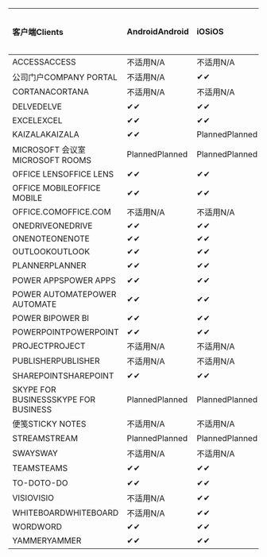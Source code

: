 <!-- This file is generated automatically. Changes made to this file will be overwritten.-->
|<span data-ttu-id="d787b-101">客户端</span><span class="sxs-lookup"><span data-stu-id="d787b-101">Clients</span></span>|<span data-ttu-id="d787b-102">Android</span><span class="sxs-lookup"><span data-stu-id="d787b-102">Android</span></span>|<span data-ttu-id="d787b-103">iOS</span><span class="sxs-lookup"><span data-stu-id="d787b-103">iOS</span></span>|<span data-ttu-id="d787b-104">Mac</span><span class="sxs-lookup"><span data-stu-id="d787b-104">Mac</span></span>|<span data-ttu-id="d787b-105">Windows 10</span><span class="sxs-lookup"><span data-stu-id="d787b-105">Windows 10</span></span><br><span data-ttu-id="d787b-106">桌面</span><span class="sxs-lookup"><span data-stu-id="d787b-106">Desktop</span></span>|<span data-ttu-id="d787b-107">Windows 10</span><span class="sxs-lookup"><span data-stu-id="d787b-107">Windows 10</span></span><br><span data-ttu-id="d787b-108">新式应用</span><span class="sxs-lookup"><span data-stu-id="d787b-108">Modern Apps</span></span>|
|:-|:-|:-|:-|:-|:-|
|<span data-ttu-id="d787b-109">ACCESS</span><span class="sxs-lookup"><span data-stu-id="d787b-109">ACCESS</span></span>|<span data-ttu-id="d787b-110">不适用</span><span class="sxs-lookup"><span data-stu-id="d787b-110">N/A</span></span>|<span data-ttu-id="d787b-111">不适用</span><span class="sxs-lookup"><span data-stu-id="d787b-111">N/A</span></span>|<span data-ttu-id="d787b-112">不适用</span><span class="sxs-lookup"><span data-stu-id="d787b-112">N/A</span></span>|<span data-ttu-id="d787b-113">✔</span><span class="sxs-lookup"><span data-stu-id="d787b-113">✔</span></span>|<span data-ttu-id="d787b-114">不适用</span><span class="sxs-lookup"><span data-stu-id="d787b-114">N/A</span></span>|
|<span data-ttu-id="d787b-115">公司门户</span><span class="sxs-lookup"><span data-stu-id="d787b-115">COMPANY PORTAL</span></span>|<span data-ttu-id="d787b-116">不适用</span><span class="sxs-lookup"><span data-stu-id="d787b-116">N/A</span></span>|<span data-ttu-id="d787b-117">✔</span><span class="sxs-lookup"><span data-stu-id="d787b-117">✔</span></span>|<span data-ttu-id="d787b-118">Planned</span><span class="sxs-lookup"><span data-stu-id="d787b-118">Planned</span></span>|<span data-ttu-id="d787b-119">不适用</span><span class="sxs-lookup"><span data-stu-id="d787b-119">N/A</span></span>|<span data-ttu-id="d787b-120">✔</span><span class="sxs-lookup"><span data-stu-id="d787b-120">✔</span></span>|
|<span data-ttu-id="d787b-121">CORTANA</span><span class="sxs-lookup"><span data-stu-id="d787b-121">CORTANA</span></span>|<span data-ttu-id="d787b-122">不适用</span><span class="sxs-lookup"><span data-stu-id="d787b-122">N/A</span></span>|<span data-ttu-id="d787b-123">不适用</span><span class="sxs-lookup"><span data-stu-id="d787b-123">N/A</span></span>|<span data-ttu-id="d787b-124">不适用</span><span class="sxs-lookup"><span data-stu-id="d787b-124">N/A</span></span>|<span data-ttu-id="d787b-125">不适用</span><span class="sxs-lookup"><span data-stu-id="d787b-125">N/A</span></span>|<span data-ttu-id="d787b-126">✔</span><span class="sxs-lookup"><span data-stu-id="d787b-126">✔</span></span>|
|<span data-ttu-id="d787b-127">DELVE</span><span class="sxs-lookup"><span data-stu-id="d787b-127">DELVE</span></span>|<span data-ttu-id="d787b-128">✔</span><span class="sxs-lookup"><span data-stu-id="d787b-128">✔</span></span>|<span data-ttu-id="d787b-129">✔</span><span class="sxs-lookup"><span data-stu-id="d787b-129">✔</span></span>|<span data-ttu-id="d787b-130">不适用</span><span class="sxs-lookup"><span data-stu-id="d787b-130">N/A</span></span>|<span data-ttu-id="d787b-131">不适用</span><span class="sxs-lookup"><span data-stu-id="d787b-131">N/A</span></span>|<span data-ttu-id="d787b-132">不适用</span><span class="sxs-lookup"><span data-stu-id="d787b-132">N/A</span></span>|
|<span data-ttu-id="d787b-133">EXCEL</span><span class="sxs-lookup"><span data-stu-id="d787b-133">EXCEL</span></span>|<span data-ttu-id="d787b-134">✔</span><span class="sxs-lookup"><span data-stu-id="d787b-134">✔</span></span>|<span data-ttu-id="d787b-135">✔</span><span class="sxs-lookup"><span data-stu-id="d787b-135">✔</span></span>|<span data-ttu-id="d787b-136">✔</span><span class="sxs-lookup"><span data-stu-id="d787b-136">✔</span></span>|<span data-ttu-id="d787b-137">✔</span><span class="sxs-lookup"><span data-stu-id="d787b-137">✔</span></span>|<span data-ttu-id="d787b-138">✔</span><span class="sxs-lookup"><span data-stu-id="d787b-138">✔</span></span>|
|<span data-ttu-id="d787b-139">KAIZALA</span><span class="sxs-lookup"><span data-stu-id="d787b-139">KAIZALA</span></span>|<span data-ttu-id="d787b-140">✔</span><span class="sxs-lookup"><span data-stu-id="d787b-140">✔</span></span>|<span data-ttu-id="d787b-141">Planned</span><span class="sxs-lookup"><span data-stu-id="d787b-141">Planned</span></span>|<span data-ttu-id="d787b-142">不适用</span><span class="sxs-lookup"><span data-stu-id="d787b-142">N/A</span></span>|<span data-ttu-id="d787b-143">不适用</span><span class="sxs-lookup"><span data-stu-id="d787b-143">N/A</span></span>|<span data-ttu-id="d787b-144">不适用</span><span class="sxs-lookup"><span data-stu-id="d787b-144">N/A</span></span>|
|<span data-ttu-id="d787b-145">MICROSOFT 会议室</span><span class="sxs-lookup"><span data-stu-id="d787b-145">MICROSOFT ROOMS</span></span>|<span data-ttu-id="d787b-146">Planned</span><span class="sxs-lookup"><span data-stu-id="d787b-146">Planned</span></span>|<span data-ttu-id="d787b-147">Planned</span><span class="sxs-lookup"><span data-stu-id="d787b-147">Planned</span></span>|<span data-ttu-id="d787b-148">不适用</span><span class="sxs-lookup"><span data-stu-id="d787b-148">N/A</span></span>|<span data-ttu-id="d787b-149">不适用</span><span class="sxs-lookup"><span data-stu-id="d787b-149">N/A</span></span>|<span data-ttu-id="d787b-150">不适用</span><span class="sxs-lookup"><span data-stu-id="d787b-150">N/A</span></span>|
|<span data-ttu-id="d787b-151">OFFICE LENS</span><span class="sxs-lookup"><span data-stu-id="d787b-151">OFFICE LENS</span></span>|<span data-ttu-id="d787b-152">✔</span><span class="sxs-lookup"><span data-stu-id="d787b-152">✔</span></span>|<span data-ttu-id="d787b-153">✔</span><span class="sxs-lookup"><span data-stu-id="d787b-153">✔</span></span>|<span data-ttu-id="d787b-154">不适用</span><span class="sxs-lookup"><span data-stu-id="d787b-154">N/A</span></span>|<span data-ttu-id="d787b-155">不适用</span><span class="sxs-lookup"><span data-stu-id="d787b-155">N/A</span></span>|<span data-ttu-id="d787b-156">不适用</span><span class="sxs-lookup"><span data-stu-id="d787b-156">N/A</span></span>|
|<span data-ttu-id="d787b-157">OFFICE MOBILE</span><span class="sxs-lookup"><span data-stu-id="d787b-157">OFFICE MOBILE</span></span>|<span data-ttu-id="d787b-158">✔</span><span class="sxs-lookup"><span data-stu-id="d787b-158">✔</span></span>|<span data-ttu-id="d787b-159">✔</span><span class="sxs-lookup"><span data-stu-id="d787b-159">✔</span></span>|<span data-ttu-id="d787b-160">不适用</span><span class="sxs-lookup"><span data-stu-id="d787b-160">N/A</span></span>|<span data-ttu-id="d787b-161">不适用</span><span class="sxs-lookup"><span data-stu-id="d787b-161">N/A</span></span>|<span data-ttu-id="d787b-162">不适用</span><span class="sxs-lookup"><span data-stu-id="d787b-162">N/A</span></span>|
|<span data-ttu-id="d787b-163">OFFICE.COM</span><span class="sxs-lookup"><span data-stu-id="d787b-163">OFFICE.COM</span></span>|<span data-ttu-id="d787b-164">不适用</span><span class="sxs-lookup"><span data-stu-id="d787b-164">N/A</span></span>|<span data-ttu-id="d787b-165">不适用</span><span class="sxs-lookup"><span data-stu-id="d787b-165">N/A</span></span>|<span data-ttu-id="d787b-166">不适用</span><span class="sxs-lookup"><span data-stu-id="d787b-166">N/A</span></span>|<span data-ttu-id="d787b-167">不适用</span><span class="sxs-lookup"><span data-stu-id="d787b-167">N/A</span></span>|<span data-ttu-id="d787b-168">✔</span><span class="sxs-lookup"><span data-stu-id="d787b-168">✔</span></span>|
|<span data-ttu-id="d787b-169">ONEDRIVE</span><span class="sxs-lookup"><span data-stu-id="d787b-169">ONEDRIVE</span></span>|<span data-ttu-id="d787b-170">✔</span><span class="sxs-lookup"><span data-stu-id="d787b-170">✔</span></span>|<span data-ttu-id="d787b-171">✔</span><span class="sxs-lookup"><span data-stu-id="d787b-171">✔</span></span>|<span data-ttu-id="d787b-172">Planned</span><span class="sxs-lookup"><span data-stu-id="d787b-172">Planned</span></span>|<span data-ttu-id="d787b-173">✔</span><span class="sxs-lookup"><span data-stu-id="d787b-173">✔</span></span>|<span data-ttu-id="d787b-174">✔</span><span class="sxs-lookup"><span data-stu-id="d787b-174">✔</span></span>|
|<span data-ttu-id="d787b-175">ONENOTE</span><span class="sxs-lookup"><span data-stu-id="d787b-175">ONENOTE</span></span>|<span data-ttu-id="d787b-176">✔</span><span class="sxs-lookup"><span data-stu-id="d787b-176">✔</span></span>|<span data-ttu-id="d787b-177">✔</span><span class="sxs-lookup"><span data-stu-id="d787b-177">✔</span></span>|<span data-ttu-id="d787b-178">✔</span><span class="sxs-lookup"><span data-stu-id="d787b-178">✔</span></span>|<span data-ttu-id="d787b-179">Planned</span><span class="sxs-lookup"><span data-stu-id="d787b-179">Planned</span></span>|<span data-ttu-id="d787b-180">✔</span><span class="sxs-lookup"><span data-stu-id="d787b-180">✔</span></span>|
|<span data-ttu-id="d787b-181">OUTLOOK</span><span class="sxs-lookup"><span data-stu-id="d787b-181">OUTLOOK</span></span>|<span data-ttu-id="d787b-182">✔</span><span class="sxs-lookup"><span data-stu-id="d787b-182">✔</span></span>|<span data-ttu-id="d787b-183">✔</span><span class="sxs-lookup"><span data-stu-id="d787b-183">✔</span></span>|<span data-ttu-id="d787b-184">Planned</span><span class="sxs-lookup"><span data-stu-id="d787b-184">Planned</span></span>|<span data-ttu-id="d787b-185">✔</span><span class="sxs-lookup"><span data-stu-id="d787b-185">✔</span></span>|<span data-ttu-id="d787b-186">✔</span><span class="sxs-lookup"><span data-stu-id="d787b-186">✔</span></span>|
|<span data-ttu-id="d787b-187">PLANNER</span><span class="sxs-lookup"><span data-stu-id="d787b-187">PLANNER</span></span>|<span data-ttu-id="d787b-188">✔</span><span class="sxs-lookup"><span data-stu-id="d787b-188">✔</span></span>|<span data-ttu-id="d787b-189">✔</span><span class="sxs-lookup"><span data-stu-id="d787b-189">✔</span></span>|<span data-ttu-id="d787b-190">不适用</span><span class="sxs-lookup"><span data-stu-id="d787b-190">N/A</span></span>|<span data-ttu-id="d787b-191">不适用</span><span class="sxs-lookup"><span data-stu-id="d787b-191">N/A</span></span>|<span data-ttu-id="d787b-192">不适用</span><span class="sxs-lookup"><span data-stu-id="d787b-192">N/A</span></span>|
|<span data-ttu-id="d787b-193">POWER APPS</span><span class="sxs-lookup"><span data-stu-id="d787b-193">POWER APPS</span></span>|<span data-ttu-id="d787b-194">✔</span><span class="sxs-lookup"><span data-stu-id="d787b-194">✔</span></span>|<span data-ttu-id="d787b-195">✔</span><span class="sxs-lookup"><span data-stu-id="d787b-195">✔</span></span>|<span data-ttu-id="d787b-196">不适用</span><span class="sxs-lookup"><span data-stu-id="d787b-196">N/A</span></span>|<span data-ttu-id="d787b-197">不适用</span><span class="sxs-lookup"><span data-stu-id="d787b-197">N/A</span></span>|<span data-ttu-id="d787b-198">Planned</span><span class="sxs-lookup"><span data-stu-id="d787b-198">Planned</span></span>|
|<span data-ttu-id="d787b-199">POWER AUTOMATE</span><span class="sxs-lookup"><span data-stu-id="d787b-199">POWER AUTOMATE</span></span>|<span data-ttu-id="d787b-200">✔</span><span class="sxs-lookup"><span data-stu-id="d787b-200">✔</span></span>|<span data-ttu-id="d787b-201">✔</span><span class="sxs-lookup"><span data-stu-id="d787b-201">✔</span></span>|<span data-ttu-id="d787b-202">不适用</span><span class="sxs-lookup"><span data-stu-id="d787b-202">N/A</span></span>|<span data-ttu-id="d787b-203">不适用</span><span class="sxs-lookup"><span data-stu-id="d787b-203">N/A</span></span>|<span data-ttu-id="d787b-204">不适用</span><span class="sxs-lookup"><span data-stu-id="d787b-204">N/A</span></span>|
|<span data-ttu-id="d787b-205">POWER BI</span><span class="sxs-lookup"><span data-stu-id="d787b-205">POWER BI</span></span>|<span data-ttu-id="d787b-206">✔</span><span class="sxs-lookup"><span data-stu-id="d787b-206">✔</span></span>|<span data-ttu-id="d787b-207">✔</span><span class="sxs-lookup"><span data-stu-id="d787b-207">✔</span></span>|<span data-ttu-id="d787b-208">不适用</span><span class="sxs-lookup"><span data-stu-id="d787b-208">N/A</span></span>|<span data-ttu-id="d787b-209">Planned</span><span class="sxs-lookup"><span data-stu-id="d787b-209">Planned</span></span>|<span data-ttu-id="d787b-210">✔</span><span class="sxs-lookup"><span data-stu-id="d787b-210">✔</span></span>|
|<span data-ttu-id="d787b-211">POWERPOINT</span><span class="sxs-lookup"><span data-stu-id="d787b-211">POWERPOINT</span></span>|<span data-ttu-id="d787b-212">✔</span><span class="sxs-lookup"><span data-stu-id="d787b-212">✔</span></span>|<span data-ttu-id="d787b-213">✔</span><span class="sxs-lookup"><span data-stu-id="d787b-213">✔</span></span>|<span data-ttu-id="d787b-214">✔</span><span class="sxs-lookup"><span data-stu-id="d787b-214">✔</span></span>|<span data-ttu-id="d787b-215">✔</span><span class="sxs-lookup"><span data-stu-id="d787b-215">✔</span></span>|<span data-ttu-id="d787b-216">✔</span><span class="sxs-lookup"><span data-stu-id="d787b-216">✔</span></span>|
|<span data-ttu-id="d787b-217">PROJECT</span><span class="sxs-lookup"><span data-stu-id="d787b-217">PROJECT</span></span>|<span data-ttu-id="d787b-218">不适用</span><span class="sxs-lookup"><span data-stu-id="d787b-218">N/A</span></span>|<span data-ttu-id="d787b-219">不适用</span><span class="sxs-lookup"><span data-stu-id="d787b-219">N/A</span></span>|<span data-ttu-id="d787b-220">不适用</span><span class="sxs-lookup"><span data-stu-id="d787b-220">N/A</span></span>|<span data-ttu-id="d787b-221">✔</span><span class="sxs-lookup"><span data-stu-id="d787b-221">✔</span></span>|<span data-ttu-id="d787b-222">不适用</span><span class="sxs-lookup"><span data-stu-id="d787b-222">N/A</span></span>|
|<span data-ttu-id="d787b-223">PUBLISHER</span><span class="sxs-lookup"><span data-stu-id="d787b-223">PUBLISHER</span></span>|<span data-ttu-id="d787b-224">不适用</span><span class="sxs-lookup"><span data-stu-id="d787b-224">N/A</span></span>|<span data-ttu-id="d787b-225">不适用</span><span class="sxs-lookup"><span data-stu-id="d787b-225">N/A</span></span>|<span data-ttu-id="d787b-226">不适用</span><span class="sxs-lookup"><span data-stu-id="d787b-226">N/A</span></span>|<span data-ttu-id="d787b-227">✔</span><span class="sxs-lookup"><span data-stu-id="d787b-227">✔</span></span>|<span data-ttu-id="d787b-228">不适用</span><span class="sxs-lookup"><span data-stu-id="d787b-228">N/A</span></span>|
|<span data-ttu-id="d787b-229">SHAREPOINT</span><span class="sxs-lookup"><span data-stu-id="d787b-229">SHAREPOINT</span></span>|<span data-ttu-id="d787b-230">✔</span><span class="sxs-lookup"><span data-stu-id="d787b-230">✔</span></span>|<span data-ttu-id="d787b-231">✔</span><span class="sxs-lookup"><span data-stu-id="d787b-231">✔</span></span>|<span data-ttu-id="d787b-232">不适用</span><span class="sxs-lookup"><span data-stu-id="d787b-232">N/A</span></span>|<span data-ttu-id="d787b-233">不适用</span><span class="sxs-lookup"><span data-stu-id="d787b-233">N/A</span></span>|<span data-ttu-id="d787b-234">不适用</span><span class="sxs-lookup"><span data-stu-id="d787b-234">N/A</span></span>|
|<span data-ttu-id="d787b-235">SKYPE FOR BUSINESS</span><span class="sxs-lookup"><span data-stu-id="d787b-235">SKYPE FOR BUSINESS</span></span>|<span data-ttu-id="d787b-236">Planned</span><span class="sxs-lookup"><span data-stu-id="d787b-236">Planned</span></span>|<span data-ttu-id="d787b-237">Planned</span><span class="sxs-lookup"><span data-stu-id="d787b-237">Planned</span></span>|<span data-ttu-id="d787b-238">不适用</span><span class="sxs-lookup"><span data-stu-id="d787b-238">N/A</span></span>|<span data-ttu-id="d787b-239">不适用</span><span class="sxs-lookup"><span data-stu-id="d787b-239">N/A</span></span>|<span data-ttu-id="d787b-240">不适用</span><span class="sxs-lookup"><span data-stu-id="d787b-240">N/A</span></span>|
|<span data-ttu-id="d787b-241">便笺</span><span class="sxs-lookup"><span data-stu-id="d787b-241">STICKY NOTES</span></span>|<span data-ttu-id="d787b-242">不适用</span><span class="sxs-lookup"><span data-stu-id="d787b-242">N/A</span></span>|<span data-ttu-id="d787b-243">不适用</span><span class="sxs-lookup"><span data-stu-id="d787b-243">N/A</span></span>|<span data-ttu-id="d787b-244">不适用</span><span class="sxs-lookup"><span data-stu-id="d787b-244">N/A</span></span>|<span data-ttu-id="d787b-245">不适用</span><span class="sxs-lookup"><span data-stu-id="d787b-245">N/A</span></span>|<span data-ttu-id="d787b-246">✔</span><span class="sxs-lookup"><span data-stu-id="d787b-246">✔</span></span>|
|<span data-ttu-id="d787b-247">STREAM</span><span class="sxs-lookup"><span data-stu-id="d787b-247">STREAM</span></span>|<span data-ttu-id="d787b-248">Planned</span><span class="sxs-lookup"><span data-stu-id="d787b-248">Planned</span></span>|<span data-ttu-id="d787b-249">Planned</span><span class="sxs-lookup"><span data-stu-id="d787b-249">Planned</span></span>|<span data-ttu-id="d787b-250">不适用</span><span class="sxs-lookup"><span data-stu-id="d787b-250">N/A</span></span>|<span data-ttu-id="d787b-251">不适用</span><span class="sxs-lookup"><span data-stu-id="d787b-251">N/A</span></span>|<span data-ttu-id="d787b-252">不适用</span><span class="sxs-lookup"><span data-stu-id="d787b-252">N/A</span></span>|
|<span data-ttu-id="d787b-253">SWAY</span><span class="sxs-lookup"><span data-stu-id="d787b-253">SWAY</span></span>|<span data-ttu-id="d787b-254">不适用</span><span class="sxs-lookup"><span data-stu-id="d787b-254">N/A</span></span>|<span data-ttu-id="d787b-255">不适用</span><span class="sxs-lookup"><span data-stu-id="d787b-255">N/A</span></span>|<span data-ttu-id="d787b-256">不适用</span><span class="sxs-lookup"><span data-stu-id="d787b-256">N/A</span></span>|<span data-ttu-id="d787b-257">不适用</span><span class="sxs-lookup"><span data-stu-id="d787b-257">N/A</span></span>|<span data-ttu-id="d787b-258">✔</span><span class="sxs-lookup"><span data-stu-id="d787b-258">✔</span></span>|
|<span data-ttu-id="d787b-259">TEAMS</span><span class="sxs-lookup"><span data-stu-id="d787b-259">TEAMS</span></span>|<span data-ttu-id="d787b-260">✔</span><span class="sxs-lookup"><span data-stu-id="d787b-260">✔</span></span>|<span data-ttu-id="d787b-261">✔</span><span class="sxs-lookup"><span data-stu-id="d787b-261">✔</span></span>|<span data-ttu-id="d787b-262">Planned</span><span class="sxs-lookup"><span data-stu-id="d787b-262">Planned</span></span>|<span data-ttu-id="d787b-263">✔</span><span class="sxs-lookup"><span data-stu-id="d787b-263">✔</span></span>|<span data-ttu-id="d787b-264">不适用</span><span class="sxs-lookup"><span data-stu-id="d787b-264">N/A</span></span>|
|<span data-ttu-id="d787b-265">TO-DO</span><span class="sxs-lookup"><span data-stu-id="d787b-265">TO-DO</span></span>|<span data-ttu-id="d787b-266">✔</span><span class="sxs-lookup"><span data-stu-id="d787b-266">✔</span></span>|<span data-ttu-id="d787b-267">✔</span><span class="sxs-lookup"><span data-stu-id="d787b-267">✔</span></span>|<span data-ttu-id="d787b-268">不适用</span><span class="sxs-lookup"><span data-stu-id="d787b-268">N/A</span></span>|<span data-ttu-id="d787b-269">不适用</span><span class="sxs-lookup"><span data-stu-id="d787b-269">N/A</span></span>|<span data-ttu-id="d787b-270">✔</span><span class="sxs-lookup"><span data-stu-id="d787b-270">✔</span></span>|
|<span data-ttu-id="d787b-271">VISIO</span><span class="sxs-lookup"><span data-stu-id="d787b-271">VISIO</span></span>|<span data-ttu-id="d787b-272">不适用</span><span class="sxs-lookup"><span data-stu-id="d787b-272">N/A</span></span>|<span data-ttu-id="d787b-273">✔</span><span class="sxs-lookup"><span data-stu-id="d787b-273">✔</span></span>|<span data-ttu-id="d787b-274">不适用</span><span class="sxs-lookup"><span data-stu-id="d787b-274">N/A</span></span>|<span data-ttu-id="d787b-275">✔</span><span class="sxs-lookup"><span data-stu-id="d787b-275">✔</span></span>|<span data-ttu-id="d787b-276">不适用</span><span class="sxs-lookup"><span data-stu-id="d787b-276">N/A</span></span>|
|<span data-ttu-id="d787b-277">WHITEBOARD</span><span class="sxs-lookup"><span data-stu-id="d787b-277">WHITEBOARD</span></span>|<span data-ttu-id="d787b-278">不适用</span><span class="sxs-lookup"><span data-stu-id="d787b-278">N/A</span></span>|<span data-ttu-id="d787b-279">✔</span><span class="sxs-lookup"><span data-stu-id="d787b-279">✔</span></span>|<span data-ttu-id="d787b-280">不适用</span><span class="sxs-lookup"><span data-stu-id="d787b-280">N/A</span></span>|<span data-ttu-id="d787b-281">不适用</span><span class="sxs-lookup"><span data-stu-id="d787b-281">N/A</span></span>|<span data-ttu-id="d787b-282">✔</span><span class="sxs-lookup"><span data-stu-id="d787b-282">✔</span></span>|
|<span data-ttu-id="d787b-283">WORD</span><span class="sxs-lookup"><span data-stu-id="d787b-283">WORD</span></span>|<span data-ttu-id="d787b-284">✔</span><span class="sxs-lookup"><span data-stu-id="d787b-284">✔</span></span>|<span data-ttu-id="d787b-285">✔</span><span class="sxs-lookup"><span data-stu-id="d787b-285">✔</span></span>|<span data-ttu-id="d787b-286">✔</span><span class="sxs-lookup"><span data-stu-id="d787b-286">✔</span></span>|<span data-ttu-id="d787b-287">✔</span><span class="sxs-lookup"><span data-stu-id="d787b-287">✔</span></span>|<span data-ttu-id="d787b-288">✔</span><span class="sxs-lookup"><span data-stu-id="d787b-288">✔</span></span>|
|<span data-ttu-id="d787b-289">YAMMER</span><span class="sxs-lookup"><span data-stu-id="d787b-289">YAMMER</span></span>|<span data-ttu-id="d787b-290">✔</span><span class="sxs-lookup"><span data-stu-id="d787b-290">✔</span></span>|<span data-ttu-id="d787b-291">✔</span><span class="sxs-lookup"><span data-stu-id="d787b-291">✔</span></span>|<span data-ttu-id="d787b-292">不适用</span><span class="sxs-lookup"><span data-stu-id="d787b-292">N/A</span></span>|<span data-ttu-id="d787b-293">Planned</span><span class="sxs-lookup"><span data-stu-id="d787b-293">Planned</span></span>|<span data-ttu-id="d787b-294">不适用</span><span class="sxs-lookup"><span data-stu-id="d787b-294">N/A</span></span>|
